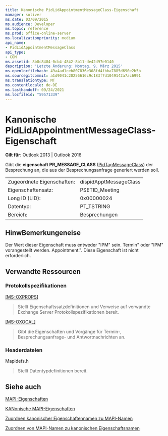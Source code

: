 ```yaml
---
title: Kanonische PidLidAppointmentMessageClass-Eigenschaft
manager: soliver
ms.date: 03/09/2015
ms.audience: Developer
ms.topic: reference
ms.prod: office-online-server
ms.localizationpriority: medium
api_name:
- PidLidAppointmentMessageClass
api_type:
- COM
ms.assetid: 8b8c8484-0cb4-4842-8b11-de42d97e0140
description: 'Letzte Änderung: Montag, 9. März 2015'
ms.openlocfilehash: 49a4ad1ceb807836e308fd4fbba7885d690e2b5b
ms.sourcegitcommit: a1d9041c20256616c9c183f7d1049142a7ac6991
ms.translationtype: MT
ms.contentlocale: de-DE
ms.lasthandoff: 09/24/2021
ms.locfileid: "59571339"
---
```

# <a name="pidlidappointmentmessageclass-canonical-property"></a>Kanonische PidLidAppointmentMessageClass-Eigenschaft

  
  
**Gilt für**: Outlook 2013 | Outlook 2016 
  
Gibt die **eigenschaft PR_MESSAGE_CLASS** ([PidTagMessageClass](pidtagmessageclass-canonical-property.md)) der Besprechung an, die aus der Besprechungsanfrage generiert werden soll.
  
|||
|:-----|:-----|
|Zugeordnete Eigenschaften:  <br/> |dispidApptMessageClass  <br/> |
|Eigenschaftensatz:  <br/> |PSETID_Meeting  <br/> |
|Long ID (LID):  <br/> |0x00000024  <br/> |
|Datentyp:  <br/> |PT_TSTRING  <br/> |
|Bereich:  <br/> |Besprechungen  <br/> |
   
## <a name="remarks"></a>HinwBemerkungeneise

Der Wert dieser Eigenschaft muss entweder "IPM" sein. Termin" oder "IPM" vorangestellt werden. Appointment.". Diese Eigenschaft ist nicht erforderlich.
  
## <a name="related-resources"></a>Verwandte Ressourcen

### <a name="protocol-specifications"></a>Protokollspezifikationen

[[MS-OXPROPS]](https://msdn.microsoft.com/library/f6ab1613-aefe-447d-a49c-18217230b148%28Office.15%29.aspx)
  
> Stellt Eigenschaftssatzdefinitionen und Verweise auf verwandte Exchange Server Protokollspezifikationen bereit.
    
[[MS-OXOCAL]](https://msdn.microsoft.com/library/09861fde-c8e4-4028-9346-e7c214cfdba1%28Office.15%29.aspx)
  
> Gibt die Eigenschaften und Vorgänge für Termin-, Besprechungsanfrage- und Antwortnachrichten an.
    
### <a name="header-files"></a>Headerdateien

Mapidefs.h
  
> Stellt Datentypdefinitionen bereit.
    
## <a name="see-also"></a>Siehe auch



[MAPI-Eigenschaften](mapi-properties.md)
  
[KANonische MAPI-Eigenschaften](mapi-canonical-properties.md)
  
[Zuordnen kanonischer Eigenschaftennamen zu MAPI-Namen](mapping-canonical-property-names-to-mapi-names.md)
  
[Zuordnen von MAPI-Namen zu kanonischen Eigenschaftsnamen](mapping-mapi-names-to-canonical-property-names.md)


